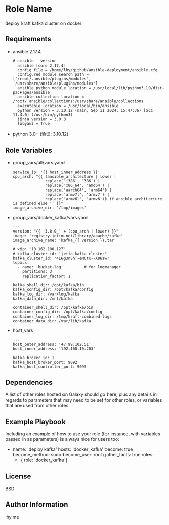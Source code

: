 Role Name
=========

deploy kraft kafka cluster on docker

Requirements
------------

- ansible 2.17.4
  ```
  # ansible --version
    ansible [core 2.17.4]
    config file = /home/lhy/github/ansible-deployment/ansible.cfg
    configured module search path = ['/root/.ansible/plugins/modules', '/usr/share/ansible/plugins/modules']
    ansible python module location = /usr/local/lib/python3.10/dist-packages/ansible
    ansible collection location = /root/.ansible/collections:/usr/share/ansible/collections
    executable location = /usr/local/bin/ansible
    python version = 3.10.12 (main, Sep 11 2024, 15:47:36) [GCC 11.4.0] (/usr/bin/python3)
    jinja version = 3.0.3
    libyaml = True
  ```
- python 3.0+ (验证: 3.10.12)

Role Variables
--------------

- group_vars/all/vars.yaml
  ```
  service_ip: '{{ host_inner_address }}'
  cpu_arch: "{{ (ansible_architecture | lower | 
                replace('i386', '386') | 
                replace('x86_64', 'amd64') | 
                replace('aarch64', 'arm64') | 
                replace('armv7l', 'armv7') | 
                replace('armv6l', 'armv6')) if ansible_architecture is defined else '' }}"
  image_archive_dir: '/tmp/images'
  ```
- group_vars/docker_kafka/vars.yaml
  ```
  ---
  version: "{{ '3.8.0_' + (cpu_arch | lower) }}"
  image: 'registry.jetio.net/library/apache/kafka'
  image_archive_name: 'kafka_{{ version }}.tar'

  # vip: '10.162.100.127'
  # kafka_cluster_id: 'jetio_kafka_cluster'
  kafka_cluster_id: '4L6g3nShT-eMCtK--X86sw'
  topics:
    - name: 'bucket-log'         # for logmanager
      partitions: 3
      replication_factor: 1

  kafka_shell_dir: /opt/kafka/bin
  kafka_config_dir: /opt/kafka/config
  kafka_log_dir: /var/log/kafka
  kafka_data_dir: /mnt/kafka

  container_shell_dir: /opt/kafka/bin
  container_config_dir: /opt/kafka/config
  container_log_dir: /tmp/kraft-combined-logs
  container_data_dir: /var/lib/kafka
  ```
- host_vars
  ```
  ---
  host_outer_address: '47.99.102.51'
  host_inner_address: '192.168.10.203'

  kafka_broker_id: 1
  kafka_host_broker_port: 9092
  kafka_host_controller_port: 9093
  ```

Dependencies
------------

A list of other roles hosted on Galaxy should go here, plus any details in regards to parameters that may need to be set for other roles, or variables that are used from other roles.

Example Playbook
----------------

Including an example of how to use your role (for instance, with variables passed in as parameters) is always nice for users too:

- name: 'deploy kafka'
  hosts: 'docker_kafka'
  become: true
  become_method: sudo
  become_user: root
  gather_facts: true
  roles:
    - { role: 'docker_kafka'}

License
-------

BSD

Author Information
------------------

lhy.me
